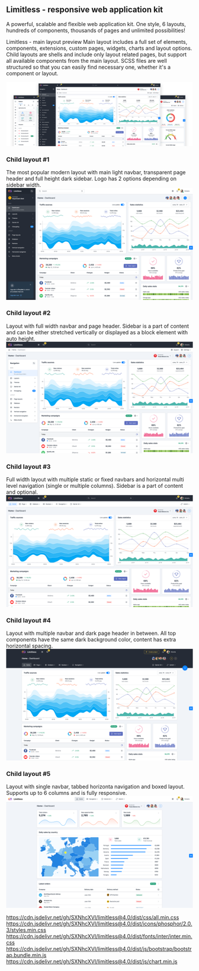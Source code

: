## Limitless - responsive web application kit
A powerful, scalable and flexible web application kit. One style, 6 layouts, hundreds of components, thousands of pages and unlimited possibilities!

Limitless - main layout preview
Main layout includes a full set of elements, components, extensions, custom pages, widgets, charts and layout options. Child layouts are shells and include only layout related pages, but support all available components from the main layout. SCSS files are well structured so that you can easily find necessary one, whether it's a component or layout.

![alt text](https://github.com/SXNhcXVl/limitless/blob/main/layout_main.png?raw=true)
### Child layout #1
The most popular modern layout with main light navbar, transparent page header and full height dark sidebar. Logo has 2 options depending on sidebar width.
![alt text](https://github.com/SXNhcXVl/limitless/blob/main/layout_2.png?raw=true)
### Child layout #2
Layout with full width navbar and page header. Sidebar is a part of content and can be either stretched vertically or displayed as a block element with auto height.
![alt text](https://github.com/SXNhcXVl/limitless/blob/main/layout_3.png?raw=true)
### Child layout #3
Full width layout with multiple static or fixed navbars and horizontal multi level navigation (single or multiple columns). Sidebar is a part of content and optional.
![alt text](https://github.com/SXNhcXVl/limitless/blob/main/layout_4.png?raw=true)
### Child layout #4
Layout with multiple navbar and dark page header in between. All top components have the same dark background color, content has extra horizontal spacing.
![alt text](https://github.com/SXNhcXVl/limitless/blob/main/layout_5.png?raw=true)
### Child layout #5
Layout with single navbar, tabbed horizonta navigation and boxed layout. Supports up to 6 columns and is fully responsive.
![alt text](https://github.com/SXNhcXVl/limitless/blob/main/layout_6.png?raw=true)

https://cdn.jsdelivr.net/gh/SXNhcXVl/limitless@4.0/dist/css/all.min.css
https://cdn.jsdelivr.net/gh/SXNhcXVl/limitless@4.0/dist/icons/phosphor/2.0.3/styles.min.css
https://cdn.jsdelivr.net/gh/SXNhcXVl/limitless@4.0/dist/fonts/inter/inter.min.css
https://cdn.jsdelivr.net/gh/SXNhcXVl/limitless@4.0/dist/js/bootstrap/bootstrap.bundle.min.js
https://cdn.jsdelivr.net/gh/SXNhcXVl/limitless@4.0/dist/js/chart.min.js

